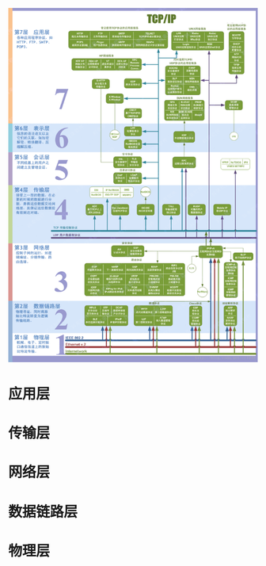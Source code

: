 

![](https://raw.githubusercontent.com/Cris-Cui/ImagesForBlog/master/Blog/20230810182639.png)

# 应用层

# 传输层

# 网络层

# 数据链路层

# 物理层

